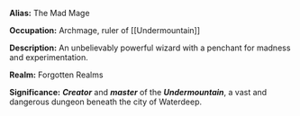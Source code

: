**Alias:** The Mad Mage

**Occupation:** Archmage, ruler of [[Undermountain]]
 
 **Description:** An unbelievably powerful wizard with a penchant for madness and experimentation.

**Realm:** Forgotten Realms
 
 **Significance:** ***Creator*** and ***master*** of the ***Undermountain***, a vast and dangerous dungeon beneath the city of Waterdeep.

